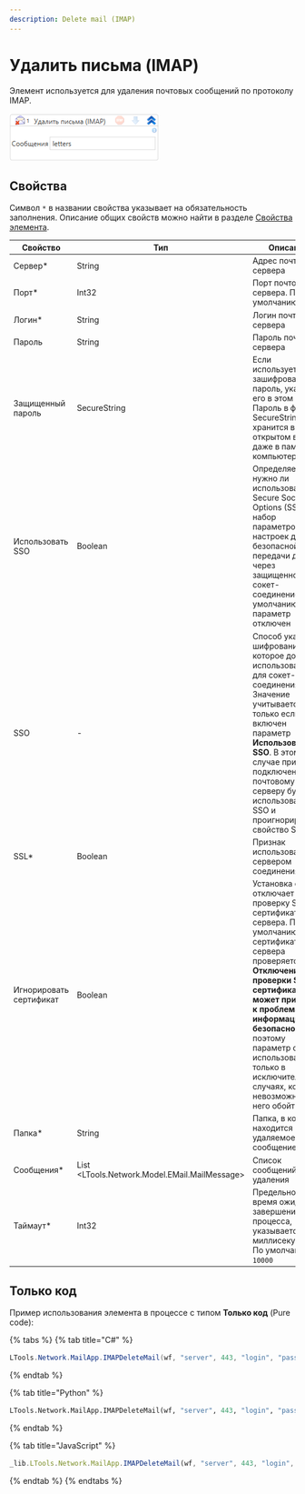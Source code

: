 ```yaml
---
description: Delete mail (IMAP)
---
```


# Удалить письма (IMAP)

Элемент используется для удаления почтовых сообщений по протоколу IMAP. 

![](../../../resources/activities/basic/mail/delete-mail.png)


## Свойства
Символ `*` в названии свойства указывает на обязательность заполнения. Описание общих свойств можно найти в разделе [Свойства элемента](https://docs.primo-rpa.ru/primo-rpa/primo-studio/process/elements#svoistva-elementa).

| Свойство                    | Тип                                                                       | Описание                                               |
| --------------------------- | ------------------------------------------------------------------------- | ------------------------------------------------------ |                     
| Сервер\*                    | String        | Адрес почтового сервера   |
| Порт\*                      | Int32         | Порт почтового сервера. По умолчанию `993` |
| Логин\*                     | String        | Логин почтового сервера   |
| Пароль                      | String        | Пароль почтового сервера  |
| Защищенный пароль           | SecureString  | Если используется зашифрованный пароль, укажите его в этом поле. Пароль в формате SecureString не хранится в открытом виде даже в памяти компьютера.  |
| Использовать SSO            | Boolean       | Определяет, нужно ли использовать Secure Socket Options (SSO) - набор параметров и настроек для безопасной передачи данных через защищенное сокет-соединение. По умолчанию параметр отключен |                                                        
| SSO                         | -             | Способ указания шифрования, которое должно использоваться для сокет-соединения. Значение учитывается, только если включен параметр **Использовать SSO**. В этом случае при подключении к почтовому серверу будет использовано SSO и проигнорировано свойство SSL |
| SSL\*                       | Boolean       | Признак использования сервером соединения SSL  |
| Игнорировать сертификат     | Boolean       | Установка флага отключает проверку SSL-сертификата сервера. По умолчанию сертификат сервера проверяется. **Отключение проверки SSL-сертификата может привести к проблемам информационной безопасности (!)**, поэтому параметр следует использовать только в исключительных случаях, когда невозможно без него обойтись  |
| Папка\*                     | String        | Папка, в которой находится удаляемое сообщение  |
| Сообщения\*   |List <LTools.Network.Model.EMail.MailMessage>        | Список сообщений для удаления|
| Таймаут\*                   | Int32         | Предельное время ожидания завершения процесса, указывается в миллисекундах. По умолчанию `10000` |

## Только код

Пример использования элемента в процессе с типом **Только код** (Pure code):

{% tabs %}
{% tab title="C#" %}
```csharp
LTools.Network.MailApp.IMAPDeleteMail(wf, "server", 443, "login", "password", "inbox", "messageId", 10000);
```
{% endtab %}

{% tab title="Python" %}
```python
LTools.Network.MailApp.IMAPDeleteMail(wf, "server", 443, "login", "password", "inbox", "messageId", 10000)
```
{% endtab %}

{% tab title="JavaScript" %}
```javascript
_lib.LTools.Network.MailApp.IMAPDeleteMail(wf, "server", 443, "login", "password", "inbox", "messageId", 10000);
```
{% endtab %}
{% endtabs %}



